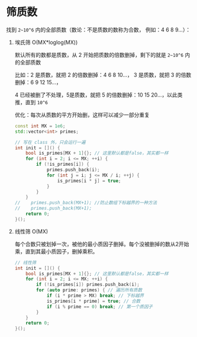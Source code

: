 # 筛质数

找到 `2~10^6` 内的全部质数（数论：不是质数的数称为合数， 例如：4 6 8 9...）：

1. 埃氏筛 O(MX*loglog(MX))

    默认所有的数都是质数，从 2 开始把质数的倍数删掉，剩下的就是 `2~10^6` 内的全部质数

    比如：2 是质数，就把 2 的倍数删掉：4 6 8 10...， 3 是质数，就把 3 的倍数删掉：6 9 12 15...，

    4 已经被删了不处理，5是质数，就把 5 的倍数删掉：10 15 20...，以此类推，直到 `10^6`

    优化：每次从质数的平方开始删，这样可以减少一部分重复

    ```C++
    const int MX = 1e6;
    std::vector<int> primes;
    
    // 写在 class 外，只会运行一遍
    int init = []() {
        bool is_primes[MX + 1]{}; // 这里默认都是false，其实都一样
        for (int i = 2; i <= MX; ++i) {
            if (!is_primes[i]) {
                primes.push_back(i);
                for (int j = i; j <= MX / i; ++j) {
                    is_primes[i * j] = true;
                }
            }
        }
    //    primes.push_back(MX+1); //防止数组下标越界的一种方法
    //    primes.push_back(MX+1);
        return 0;
    }();
    ```

2. 线性筛 O(MX)

    每个合数只被划掉一次，被他的最小质因子删掉。每个没被删掉的数从2开始乘，直到其最小质因子，删掉乘积。

    ```C++
    // 线性筛
    int init = []() {
        bool is_primes[MX + 1]{}; // 这里默认都是false，其实都一样
        for (int i = 2; i <= MX; ++i) {
            if (!is_primes[i]) primes.push_back(i);
            for (auto prime: primes) { // 遍历所有质数
                if (i * prime > MX) break; // 下标越界
                is_primes[i * prime] = true; // 合数
                if (i % prime == 0) break; // 第一个质因子
            }
        }
        return 0;
    }();
    ```

